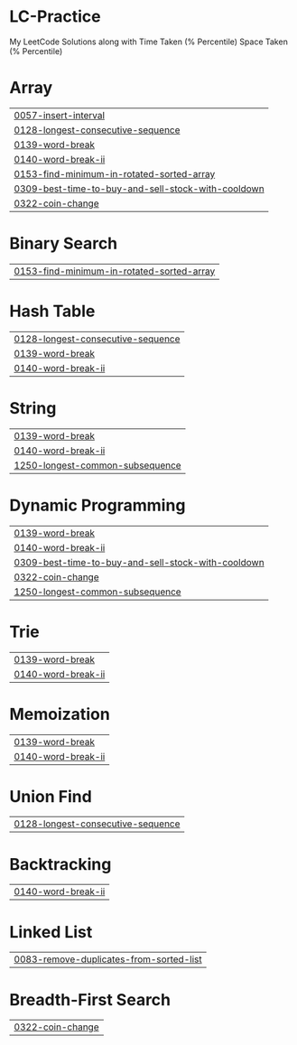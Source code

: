 # LC-Practice

My LeetCode Solutions along with Time Taken (% Percentile) Space Taken (% Percentile)


# Array
|  |
| ------- |
| [0057-insert-interval](https://github.com/jigyansunanda/Leetcode-Practice/tree/master/0057-insert-interval) |
| [0128-longest-consecutive-sequence](https://github.com/jigyansunanda/Leetcode-Practice/tree/master/0128-longest-consecutive-sequence) |
| [0139-word-break](https://github.com/jigyansunanda/Leetcode-Practice/tree/master/0139-word-break) |
| [0140-word-break-ii](https://github.com/jigyansunanda/Leetcode-Practice/tree/master/0140-word-break-ii) |
| [0153-find-minimum-in-rotated-sorted-array](https://github.com/jigyansunanda/Leetcode-Practice/tree/master/0153-find-minimum-in-rotated-sorted-array) |
| [0309-best-time-to-buy-and-sell-stock-with-cooldown](https://github.com/jigyansunanda/Leetcode-Practice/tree/master/0309-best-time-to-buy-and-sell-stock-with-cooldown) |
| [0322-coin-change](https://github.com/jigyansunanda/Leetcode-Practice/tree/master/0322-coin-change) |
# Binary Search
|  |
| ------- |
| [0153-find-minimum-in-rotated-sorted-array](https://github.com/jigyansunanda/Leetcode-Practice/tree/master/0153-find-minimum-in-rotated-sorted-array) |
# Hash Table
|  |
| ------- |
| [0128-longest-consecutive-sequence](https://github.com/jigyansunanda/Leetcode-Practice/tree/master/0128-longest-consecutive-sequence) |
| [0139-word-break](https://github.com/jigyansunanda/Leetcode-Practice/tree/master/0139-word-break) |
| [0140-word-break-ii](https://github.com/jigyansunanda/Leetcode-Practice/tree/master/0140-word-break-ii) |
# String
|  |
| ------- |
| [0139-word-break](https://github.com/jigyansunanda/Leetcode-Practice/tree/master/0139-word-break) |
| [0140-word-break-ii](https://github.com/jigyansunanda/Leetcode-Practice/tree/master/0140-word-break-ii) |
| [1250-longest-common-subsequence](https://github.com/jigyansunanda/Leetcode-Practice/tree/master/1250-longest-common-subsequence) |
# Dynamic Programming
|  |
| ------- |
| [0139-word-break](https://github.com/jigyansunanda/Leetcode-Practice/tree/master/0139-word-break) |
| [0140-word-break-ii](https://github.com/jigyansunanda/Leetcode-Practice/tree/master/0140-word-break-ii) |
| [0309-best-time-to-buy-and-sell-stock-with-cooldown](https://github.com/jigyansunanda/Leetcode-Practice/tree/master/0309-best-time-to-buy-and-sell-stock-with-cooldown) |
| [0322-coin-change](https://github.com/jigyansunanda/Leetcode-Practice/tree/master/0322-coin-change) |
| [1250-longest-common-subsequence](https://github.com/jigyansunanda/Leetcode-Practice/tree/master/1250-longest-common-subsequence) |
# Trie
|  |
| ------- |
| [0139-word-break](https://github.com/jigyansunanda/Leetcode-Practice/tree/master/0139-word-break) |
| [0140-word-break-ii](https://github.com/jigyansunanda/Leetcode-Practice/tree/master/0140-word-break-ii) |
# Memoization
|  |
| ------- |
| [0139-word-break](https://github.com/jigyansunanda/Leetcode-Practice/tree/master/0139-word-break) |
| [0140-word-break-ii](https://github.com/jigyansunanda/Leetcode-Practice/tree/master/0140-word-break-ii) |
# Union Find
|  |
| ------- |
| [0128-longest-consecutive-sequence](https://github.com/jigyansunanda/Leetcode-Practice/tree/master/0128-longest-consecutive-sequence) |
# Backtracking
|  |
| ------- |
| [0140-word-break-ii](https://github.com/jigyansunanda/Leetcode-Practice/tree/master/0140-word-break-ii) |
# Linked List
|  |
| ------- |
| [0083-remove-duplicates-from-sorted-list](https://github.com/jigyansunanda/Leetcode-Practice/tree/master/0083-remove-duplicates-from-sorted-list) |
# Breadth-First Search
|  |
| ------- |
| [0322-coin-change](https://github.com/jigyansunanda/Leetcode-Practice/tree/master/0322-coin-change) |